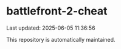 # battlefront-2-cheat

Last updated: 2025-06-05 11:36:56

This repository is automatically maintained.
